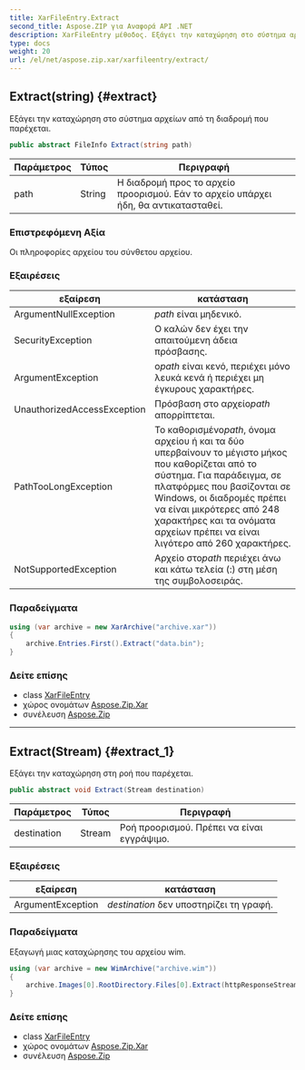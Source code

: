 ```yaml
---
title: XarFileEntry.Extract
second_title: Aspose.ZIP για Αναφορά API .NET
description: XarFileEntry μέθοδος. Εξάγει την καταχώρηση στο σύστημα αρχείων από τη διαδρομή που παρέχεται.
type: docs
weight: 20
url: /el/net/aspose.zip.xar/xarfileentry/extract/
---
```

## Extract(string) {#extract}

Εξάγει την καταχώρηση στο σύστημα αρχείων από τη διαδρομή που παρέχεται.

```csharp
public abstract FileInfo Extract(string path)
```

| Παράμετρος | Τύπος | Περιγραφή |
| --- | --- | --- |
| path | String | Η διαδρομή προς το αρχείο προορισμού. Εάν το αρχείο υπάρχει ήδη, θα αντικατασταθεί. |

### Επιστρεφόμενη Αξία

Οι πληροφορίες αρχείου του σύνθετου αρχείου.

### Εξαιρέσεις

| εξαίρεση | κατάσταση |
| --- | --- |
| ArgumentNullException | *path* είναι μηδενικό. |
| SecurityException | Ο καλών δεν έχει την απαιτούμενη άδεια πρόσβασης. |
| ArgumentException | ο*path* είναι κενό, περιέχει μόνο λευκά κενά ή περιέχει μη έγκυρους χαρακτήρες. |
| UnauthorizedAccessException | Πρόσβαση στο αρχείο*path* απορρίπτεται. |
| PathTooLongException | Το καθορισμένο*path*, όνομα αρχείου ή και τα δύο υπερβαίνουν το μέγιστο μήκος που καθορίζεται από το σύστημα. Για παράδειγμα, σε πλατφόρμες που βασίζονται σε Windows, οι διαδρομές πρέπει να είναι μικρότερες από 248 χαρακτήρες και τα ονόματα αρχείων πρέπει να είναι λιγότερο από 260 χαρακτήρες. |
| NotSupportedException | Αρχείο στο*path* περιέχει άνω και κάτω τελεία (:) στη μέση της συμβολοσειράς. |

### Παραδείγματα

```csharp
using (var archive = new XarArchive("archive.xar"))
{
    archive.Entries.First().Extract("data.bin");
}
```

### Δείτε επίσης

* class [XarFileEntry](../)
* χώρος ονομάτων [Aspose.Zip.Xar](../../xarfileentry/)
* συνέλευση [Aspose.Zip](../../../)

---

## Extract(Stream) {#extract_1}

Εξάγει την καταχώρηση στη ροή που παρέχεται.

```csharp
public abstract void Extract(Stream destination)
```

| Παράμετρος | Τύπος | Περιγραφή |
| --- | --- | --- |
| destination | Stream | Ροή προορισμού. Πρέπει να είναι εγγράψιμο. |

### Εξαιρέσεις

| εξαίρεση | κατάσταση |
| --- | --- |
| ArgumentException | *destination* δεν υποστηρίζει τη γραφή. |

### Παραδείγματα

Εξαγωγή μιας καταχώρησης του αρχείου wim.

```csharp
using (var archive = new WimArchive("archive.wim"))
{
    archive.Images[0].RootDirectory.Files[0].Extract(httpResponseStream);
}
```

### Δείτε επίσης

* class [XarFileEntry](../)
* χώρος ονομάτων [Aspose.Zip.Xar](../../xarfileentry/)
* συνέλευση [Aspose.Zip](../../../)


